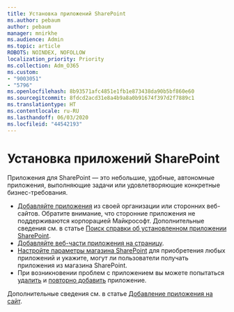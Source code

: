 ```yaml
---
title: Установка приложений SharePoint
ms.author: pebaum
author: pebaum
manager: mnirkhe
ms.audience: Admin
ms.topic: article
ROBOTS: NOINDEX, NOFOLLOW
localization_priority: Priority
ms.collection: Adm_O365
ms.custom:
- "9003051"
- "5796"
ms.openlocfilehash: 8b93571afc4851e1fb1e873438da90b5bf860e60
ms.sourcegitcommit: 8fdcd2acd31e8a4b9a8a0b91674f397d2f7889c1
ms.translationtype: HT
ms.contentlocale: ru-RU
ms.lasthandoff: 06/03/2020
ms.locfileid: "44542193"
---
```

# <a name="install-sharepoint-apps"></a>Установка приложений SharePoint

Приложения для SharePoint — это небольшие, удобные, автономные приложения, выполняющие задачи или удовлетворяющие конкретные бизнес-требования.

- [Добавляйте приложения](https://support.microsoft.com/office/add-an-app-to-a-site-ef9c0dbd-7fe1-4715-a1b0-fe3bc81317cb) из своей организации или сторонних веб-сайтов. Обратите внимание, что сторонние приложения не поддерживаются корпорацией Майкрософт. Дополнительные сведения см. в статье [Поиск справки об установленном приложении SharePoint](https://support.office.com/article/get-help-for-a-sharepoint-app-you-installed-fd98af7f-6af0-4573-8360-8f5631c6ab21).
-   [Добавляйте веб-части приложения на страницу](https://support.microsoft.com/office/add-an-app-part-to-a-classic-page-6f06c0b7-44b8-4c69-b4ad-85197eee8d78).
-   [Настройте параметры магазина SharePoint](https://docs.microsoft.com/sharepoint/configure-sharepoint-store-settings) для приобретения любых приложений и укажите, могут ли пользователи получать приложения из магазина SharePoint.
-   При возникновении проблем с приложением вы можете попытаться [удалить](https://support.microsoft.com/office/remove-an-app-from-a-site-03198d1b-c33b-498d-9469-af641a587d6c) и [повторно добавить](https://support.microsoft.com/office/add-an-app-to-a-site-ef9c0dbd-7fe1-4715-a1b0-fe3bc81317cb) приложение.

Дополнительные сведения см. в статье [Добавление приложения на сайт](https://support.microsoft.com/office/add-an-app-to-a-site-ef9c0dbd-7fe1-4715-a1b0-fe3bc81317cb).